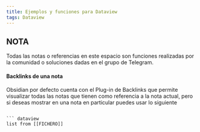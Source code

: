 ```yaml
---
title: Ejemplos y funciones para Dataview
tags: Dataview 
---
```


## NOTA

Todas las notas o referencias en este espacio son funciones realizadas por la comunidad o soluciones dadas en el grupo de Telegram. 

#### Backlinks de una nota

Obsidian por defecto cuenta con el Plug-in de Backlinks que permite visualizar todas las notas que tienen como referencia a la nota actual, pero si deseas mostrar en una nota en particular puedes usar lo siguiente

<code>
``` dataview
list from [[FICHERO]]
 
```